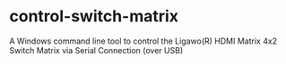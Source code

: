 control-switch-matrix
=====================

A Windows command line tool to control the Ligawo(R) HDMI Matrix 4x2 Switch Matrix via Serial Connection (over USB)
